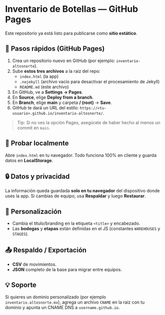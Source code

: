 # Inventario de Botellas — GitHub Pages

Este repositorio ya está listo para publicarse como **sitio estático**.

## 🧭 Pasos rápidos (GitHub Pages)
1. Crea un repositorio nuevo en GitHub (por ejemplo: `inventario-altosnorte`).
2. Sube **estos tres archivos** a la raíz del repo:
   - `index.html` (la app)
   - `.nojekyll` (archivo vacío para desactivar el procesamiento de Jekyll)
   - `README.md` (este archivo)
3. En GitHub, ve a **Settings → Pages**.
4. En **Source**, elige **Deploy from a branch**.
5. En **Branch**, elige **main** y carpeta **/ (root)** → **Save**.
6. GitHub te dará un URL del estilo: `https://<tu-usuario>.github.io/inventario-altosnorte/`.

> Tip: Si no ves la opción Pages, asegúrate de haber hecho al menos un commit en `main`.

## 🧪 Probar localmente
Abre `index.html` en tu navegador. Todo funciona 100% en cliente y guarda datos en **LocalStorage**.

## 🔒 Datos y privacidad
La información queda guardada **solo en tu navegador** del dispositivo donde uses la app. Si cambias de equipo, usa **Respaldar** y luego **Restaurar**.

## 🧩 Personalización
- Cambia el título/branding en la etiqueta `<title>` y encabezado.
- Las **bodegas** y **etapas** están definidas en el JS (constantes `WAREHOUSES` y `STAGES`).

## 📤 Respaldo / Exportación
- **CSV** de movimientos.
- **JSON** completo de la base para migrar entre equipos.

## 💡 Soporte
Si quieres un dominio personalizado (por ejemplo `inventario.altosnorte.mx`), agrega un archivo `CNAME` en la raíz con tu dominio y apunta un CNAME DNS a `username.github.io`.
